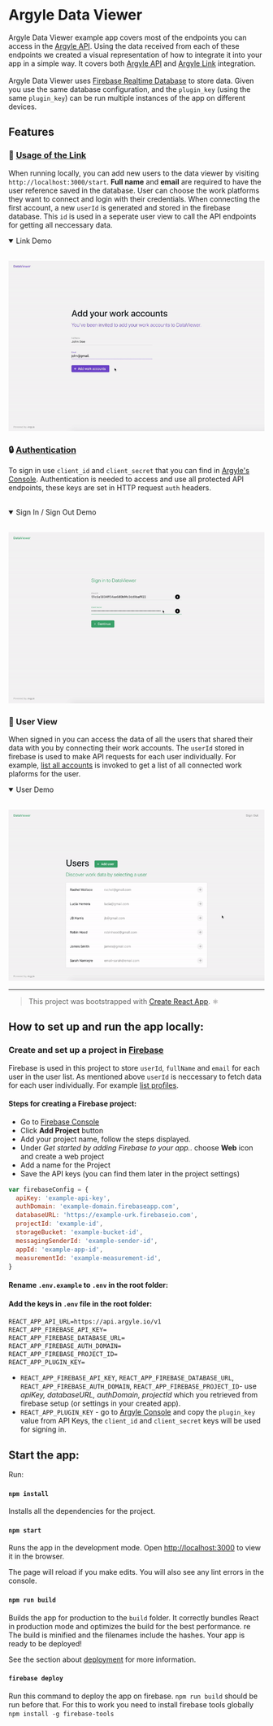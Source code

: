 # Argyle Data Viewer

Argyle Data Viewer example app covers most of the endpoints you can access in the [Argyle API](https://argyle.io/docs/api-reference). Using the data received from each of these endpoints we created a visual representation of how to integrate it into your app in a simple way. It covers both [Argyle API](https://argyle.io/docs/api-reference) and [Argyle Link](https://argyle.io/docs/argyle-link/overview) integration.
<br>
<br>
Argyle Data Viewer uses [Firebase Realtime Database](https://firebase.google.com/docs/database) to store data. Given you use the same database configuration, and the `plugin_key` (using the same `plugin_key`) can be run multiple instances of the app on different devices.

## Features

### :space_invader: [Usage of the Link](https://argyle.io/docs/argyle-link/overview)

When running locally, you can add new users to the data viewer by visiting `http://localhost:3000/start`. **Full name** and **email** are required to have the user reference saved in the database. User can choose the work platforms they want to connect and login with their credentials. When connecting the first account, a new `userId` is generated and stored in the firebase database. This `id` is used in a seperate user view to call the API endpoints for getting all neccessary data.

<details open><summary>Link Demo</summary>
<br>
  <p align="center">
    <img src="./demo-gifs/link.gif" alt="link gif">
  </p>
</details>

### :lock: [Authentication](https://argyle.io/docs/api-reference/authentication)

To sign in use `client_id` and `client_secret` that you can find in [Argyle's Console](https://console.argyle.io). Authentication is needed to access and use all protected API endpoints, these keys are set in HTTP request `auth` headers.
<br>
<br>

<details open><summary>Sign In / Sign Out Demo</summary>
<br>
  <p align="center">
    <img src="./demo-gifs/sign_in.gif" alt="A gif to show sign in process">
  </p>
</details>

### :raising_hand: User View

When signed in you can access the data of all the users that shared their data with you by connecting their work accounts. The `userId` stored in firebase is used to make API requests for each user individually. For example, [list all accounts](https://argyle.io/docs/api-reference/accounts/list-accounts) is invoked to get a list of all connected work plaforms for the user.

<details open><summary>User Demo</summary>
<br>
  <p align="center">
    <img src="./demo-gifs/profile.gif" alt="profile gif">
  </p>
</details>

---

> This project was bootstrapped with [Create React App](https://github.com/facebook/create-react-app). ⚛️

## How to set up and run the app locally:

### Create and set up a project in [Firebase](https://firebase.google.com/docs/web/setup)

Firebase is used in this project to store `userId`, `fullName` and `email` for each user in the user list. As mentioned above `userId` is neccessary to fetch data for each user individually. For example [list profiles](https://argyle.io/docs/api-reference/profiles/list-profiles).
<br>

#### Steps for creating a Firebase project:

- Go to [Firebase Console](https://console.firebase.google.com)
- Click **Add Project** button
- Add your project name, follow the steps displayed.
- Under _Get started by adding Firebase to your app.._ choose **Web** icon and create a web project
- Add a name for the Project
- Save the API keys (you can find them later in the project settings)

```js
var firebaseConfig = {
  apiKey: 'example-api-key',
  authDomain: 'example-domain.firebaseapp.com',
  databaseURL: 'https://example-urk.firebaseio.com',
  projectId: 'example-id',
  storageBucket: 'example-bucket-id',
  messagingSenderId: 'example-sender-id',
  appId: 'example-app-id',
  measurementId: 'example-measurement-id',
}
```

#### Rename `.env.example` to `.env` in the root folder:

#### Add the keys in `.env` file in the root folder:

```
REACT_APP_API_URL=https://api.argyle.io/v1
REACT_APP_FIREBASE_API_KEY=
REACT_APP_FIREBASE_DATABASE_URL=
REACT_APP_FIREBASE_AUTH_DOMAIN=
REACT_APP_FIREBASE_PROJECT_ID=
REACT_APP_PLUGIN_KEY=
```

- `REACT_APP_FIREBASE_API_KEY`, `REACT_APP_FIREBASE_DATABASE_URL`, `REACT_APP_FIREBASE_AUTH_DOMAIN`, `REACT_APP_FIREBASE_PROJECT_ID`- use _apiKey, databaseURL, authDomain, projectId_ which you retrieved from firebase setup (or settings in your created app).
- `REACT_APP_PLUGIN_KEY` - go to [Argyle Console](https://console.argyle.io) and copy the `plugin_key` value from API Keys, the `client_id` and `client_secret` keys will be used for signing in.

## Start the app:

Run:

#### `npm install`

Installs all the dependencies for the project.

#### `npm start`

Runs the app in the development mode.
Open [http://localhost:3000](http://localhost:3000) to view it in the browser.

The page will reload if you make edits.
You will also see any lint errors in the console.

#### `npm run build`

Builds the app for production to the `build` folder.
It correctly bundles React in production mode and optimizes the build for the best performance.
re
The build is minified and the filenames include the hashes.
Your app is ready to be deployed!

See the section about [deployment](https://facebook.github.io/create-react-app/docs/deployment) for more information.

#### `firebase deploy`

Run this command to deploy the app on firebase. `npm run build` should be run before that.
For this to work you need to install firebase tools globally
`npm install -g firebase-tools`
